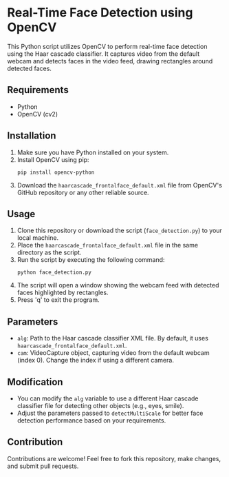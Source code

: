 # Real-Time Face Detection using OpenCV

This Python script utilizes OpenCV to perform real-time face detection using the Haar cascade classifier. It captures video from the default webcam and detects faces in the video feed, drawing rectangles around detected faces.

## Requirements
- Python
- OpenCV (cv2)

## Installation
1. Make sure you have Python installed on your system.
2. Install OpenCV using pip:
   ```
   pip install opencv-python
   ```
3. Download the `haarcascade_frontalface_default.xml` file from OpenCV's GitHub repository or any other reliable source.

## Usage
1. Clone this repository or download the script (`face_detection.py`) to your local machine.
2. Place the `haarcascade_frontalface_default.xml` file in the same directory as the script.
3. Run the script by executing the following command:
   ```
   python face_detection.py
   ```
4. The script will open a window showing the webcam feed with detected faces highlighted by rectangles.
5. Press 'q' to exit the program.

## Parameters
- `alg`: Path to the Haar cascade classifier XML file. By default, it uses `haarcascade_frontalface_default.xml`.
- `cam`: VideoCapture object, capturing video from the default webcam (index 0). Change the index if using a different camera.

## Modification
- You can modify the `alg` variable to use a different Haar cascade classifier file for detecting other objects (e.g., eyes, smile).
- Adjust the parameters passed to `detectMultiScale` for better face detection performance based on your requirements.

## Contribution
Contributions are welcome! Feel free to fork this repository, make changes, and submit pull requests.

```

